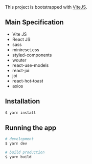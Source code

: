 This project is bootstrapped with [ViteJS](https://vitejs.dev).

## Main Specification

-   Vite JS
-   React JS
-   sass
-   minireset.css
-   styled-components
-   wouter
-   react-use-models
-   react-joi
-   joi
-   react-hot-toast
-   axios

## Installation

```bash
$ yarn install
```

## Running the app

```bash
# development
$ yarn dev

# build production
$ yarn build
```

